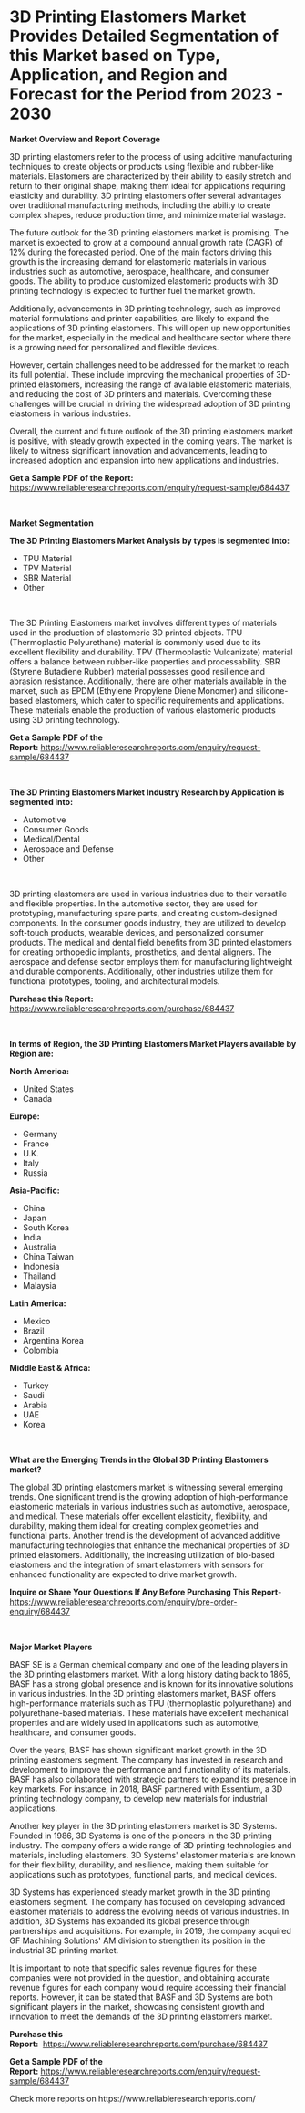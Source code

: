 <p><h1>3D Printing Elastomers Market Provides Detailed Segmentation of this Market based on Type, Application, and Region and Forecast for the Period from 2023 - 2030</h1></p><p><strong>Market Overview and Report Coverage</strong></p>
<p><p>3D printing elastomers refer to the process of using additive manufacturing techniques to create objects or products using flexible and rubber-like materials. Elastomers are characterized by their ability to easily stretch and return to their original shape, making them ideal for applications requiring elasticity and durability. 3D printing elastomers offer several advantages over traditional manufacturing methods, including the ability to create complex shapes, reduce production time, and minimize material wastage.</p><p>The future outlook for the 3D printing elastomers market is promising. The market is expected to grow at a compound annual growth rate (CAGR) of 12% during the forecasted period. One of the main factors driving this growth is the increasing demand for elastomeric materials in various industries such as automotive, aerospace, healthcare, and consumer goods. The ability to produce customized elastomeric products with 3D printing technology is expected to further fuel the market growth.</p><p>Additionally, advancements in 3D printing technology, such as improved material formulations and printer capabilities, are likely to expand the applications of 3D printing elastomers. This will open up new opportunities for the market, especially in the medical and healthcare sector where there is a growing need for personalized and flexible devices.</p><p>However, certain challenges need to be addressed for the market to reach its full potential. These include improving the mechanical properties of 3D-printed elastomers, increasing the range of available elastomeric materials, and reducing the cost of 3D printers and materials. Overcoming these challenges will be crucial in driving the widespread adoption of 3D printing elastomers in various industries.</p><p>Overall, the current and future outlook of the 3D printing elastomers market is positive, with steady growth expected in the coming years. The market is likely to witness significant innovation and advancements, leading to increased adoption and expansion into new applications and industries.</p></p>
<p><strong>Get a Sample PDF of the Report:</strong> <a href="https://www.reliableresearchreports.com/enquiry/request-sample/684437">https://www.reliableresearchreports.com/enquiry/request-sample/684437</a></p>
<p>&nbsp;</p>
<p><strong>Market Segmentation</strong></p>
<p><strong>The 3D Printing Elastomers Market Analysis by types is segmented into:</strong></p>
<p><ul><li>TPU Material</li><li>TPV Material</li><li>SBR Material</li><li>Other</li></ul></p>
<p>&nbsp;</p>
<p><p>The 3D Printing Elastomers market involves different types of materials used in the production of elastomeric 3D printed objects. TPU (Thermoplastic Polyurethane) material is commonly used due to its excellent flexibility and durability. TPV (Thermoplastic Vulcanizate) material offers a balance between rubber-like properties and processability. SBR (Styrene Butadiene Rubber) material possesses good resilience and abrasion resistance. Additionally, there are other materials available in the market, such as EPDM (Ethylene Propylene Diene Monomer) and silicone-based elastomers, which cater to specific requirements and applications. These materials enable the production of various elastomeric products using 3D printing technology.</p></p>
<p><strong>Get a Sample PDF of the Report:</strong>&nbsp;<a href="https://www.reliableresearchreports.com/enquiry/request-sample/684437">https://www.reliableresearchreports.com/enquiry/request-sample/684437</a></p>
<p>&nbsp;</p>
<p><strong>The 3D Printing Elastomers Market Industry Research by Application is segmented into:</strong></p>
<p><ul><li>Automotive</li><li>Consumer Goods</li><li>Medical/Dental</li><li>Aerospace and Defense</li><li>Other</li></ul></p>
<p>&nbsp;</p>
<p><p>3D printing elastomers are used in various industries due to their versatile and flexible properties. In the automotive sector, they are used for prototyping, manufacturing spare parts, and creating custom-designed components. In the consumer goods industry, they are utilized to develop soft-touch products, wearable devices, and personalized consumer products. The medical and dental field benefits from 3D printed elastomers for creating orthopedic implants, prosthetics, and dental aligners. The aerospace and defense sector employs them for manufacturing lightweight and durable components. Additionally, other industries utilize them for functional prototypes, tooling, and architectural models.</p></p>
<p><strong>Purchase this Report:</strong>&nbsp; <a href="https://www.reliableresearchreports.com/purchase/684437">https://www.reliableresearchreports.com/purchase/684437</a></p>
<p>&nbsp;</p>
<p><strong>In terms of Region, the 3D Printing Elastomers Market Players available by Region are:</strong></p>
<p>
    <p> <strong> North America: </strong>
        <ul>
            <li>United States</li>
            <li>Canada</li>
        </ul>
        </p> 
    <p> <strong> Europe: </strong>
        <ul>
            <li>Germany</li>
            <li>France</li>
            <li>U.K.</li>
            <li>Italy</li>
            <li>Russia</li>
        </ul>
        </p> 
    <p> <strong> Asia-Pacific: </strong>
        <ul>
            <li>China</li>
            <li>Japan</li>
            <li>South Korea</li>
            <li>India</li>
            <li>Australia</li>
            <li>China Taiwan</li>
            <li>Indonesia</li>
            <li>Thailand</li>
            <li>Malaysia</li>
        </ul>
        </p> 
    <p> <strong> Latin America: </strong>
        <ul>
            <li>Mexico</li>
            <li>Brazil</li>
            <li>Argentina Korea</li>
            <li>Colombia</li>
        </ul>
        </p> 
    <p> <strong> Middle East & Africa: </strong>
        <ul>
            <li>Turkey</li>
            <li>Saudi</li>
            <li>Arabia</li>
            <li>UAE</li>
            <li>Korea</li>
        </ul>
    </p>
    </p>
<p>&nbsp;</p>
<p><strong>What are the Emerging Trends in the Global 3D Printing Elastomers market?</strong></p>
<p><p>The global 3D printing elastomers market is witnessing several emerging trends. One significant trend is the growing adoption of high-performance elastomeric materials in various industries such as automotive, aerospace, and medical. These materials offer excellent elasticity, flexibility, and durability, making them ideal for creating complex geometries and functional parts. Another trend is the development of advanced additive manufacturing technologies that enhance the mechanical properties of 3D printed elastomers. Additionally, the increasing utilization of bio-based elastomers and the integration of smart elastomers with sensors for enhanced functionality are expected to drive market growth.</p></p>
<p><strong>Inquire or Share Your Questions If Any Before Purchasing This Report</strong>- <a href="https://www.reliableresearchreports.com/enquiry/pre-order-enquiry/684437">https://www.reliableresearchreports.com/enquiry/pre-order-enquiry/684437</a></p>
<p>&nbsp;</p>
<p><strong>Major Market Players</strong></p>
<p><p>BASF SE is a German chemical company and one of the leading players in the 3D printing elastomers market. With a long history dating back to 1865, BASF has a strong global presence and is known for its innovative solutions in various industries. In the 3D printing elastomers market, BASF offers high-performance materials such as TPU (thermoplastic polyurethane) and polyurethane-based materials. These materials have excellent mechanical properties and are widely used in applications such as automotive, healthcare, and consumer goods.</p><p>Over the years, BASF has shown significant market growth in the 3D printing elastomers segment. The company has invested in research and development to improve the performance and functionality of its materials. BASF has also collaborated with strategic partners to expand its presence in key markets. For instance, in 2018, BASF partnered with Essentium, a 3D printing technology company, to develop new materials for industrial applications.</p><p>Another key player in the 3D printing elastomers market is 3D Systems. Founded in 1986, 3D Systems is one of the pioneers in the 3D printing industry. The company offers a wide range of 3D printing technologies and materials, including elastomers. 3D Systems' elastomer materials are known for their flexibility, durability, and resilience, making them suitable for applications such as prototypes, functional parts, and medical devices.</p><p>3D Systems has experienced steady market growth in the 3D printing elastomers segment. The company has focused on developing advanced elastomer materials to address the evolving needs of various industries. In addition, 3D Systems has expanded its global presence through partnerships and acquisitions. For example, in 2019, the company acquired GF Machining Solutions' AM division to strengthen its position in the industrial 3D printing market.</p><p>It is important to note that specific sales revenue figures for these companies were not provided in the question, and obtaining accurate revenue figures for each company would require accessing their financial reports. However, it can be stated that BASF and 3D Systems are both significant players in the market, showcasing consistent growth and innovation to meet the demands of the 3D printing elastomers market.</p></p>
<p><strong>Purchase this Report:</strong>&nbsp;&nbsp;<a href="https://www.reliableresearchreports.com/purchase/684437">https://www.reliableresearchreports.com/purchase/684437</a></p>
<p></p>
<p><strong>Get a Sample PDF of the Report:</strong>&nbsp;<a href="https://www.reliableresearchreports.com/enquiry/request-sample/684437">https://www.reliableresearchreports.com/enquiry/request-sample/684437</a></p>
<p>Check more reports on https://www.reliableresearchreports.com/</p>